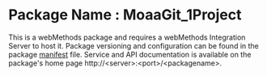 # Package Name : MoaaGit_1Project
This is a webMethods package and requires a webMethods Integration Server to host it. Package versioning and configuration can be found in the package [manifest](./MoaaGit_1Project/manifest.v3) file. Service and API documentation is available on the package's home page http://&lt;server&gt;:&lt;port&gt;/&lt;packagename>.